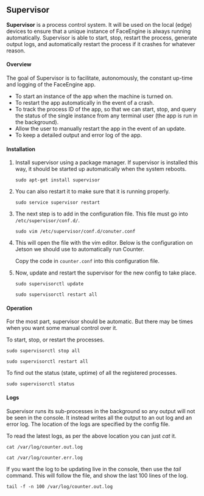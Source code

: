 ## Supervisor

**Supervisor** is a process control system. It will be used on the local (edge) devices to ensure that a unique instance of FaceEngine is always running automatically. Supervisor is able to start, stop, restart the process, generate output logs, and automatically restart the process if it crashes for whatever reason.



#### Overview

The goal of Supervisor is to facilitate, autonomously, the constant up-time and logging of the FaceEngine app.

- To start an instance of the app when the machine is turned on.
- To restart the app automatically in the event of a crash.
- To track the process ID of the app, so that we can start, stop, and query the status of the single instance from any terminal user (the app is run in the background).
- Allow the user to manually restart the app in the event of an update.
- To keep a detailed output and error log of the app.



#### Installation

1. Install supervisor using a package manager. If supervisor is installed this way, it should be started up automatically when the system reboots.

   `sudo apt-get install supervisor`

2. You can also restart it to make sure that it is running properly.

   `sudo service supervisor restart`

3. The next step is to add in the configuration file. This file must go into `/etc/supervisor/conf.d/`.

   `sudo vim /etc/supervisor/conf.d/conuter.conf`

4. This will open the file with the vim editor. Below is the configuration on Jetson we should use to automatically run Counter.

   Copy the code in `counter.conf` into this configuration file.

5. Now, update  and restart the supervisor for the new config to take place.

    `sudo supervisorctl update`

    `sudo supervisorctl restart all`



#### Operation

For the most part, supervisor should be automatic. But there may be times when you want some manual control over it.

To start, stop, or restart the processes.

`sudo supervisorctl stop all`

`sudo supervisorctl restart all`

To find out the status (state, uptime) of all the registered processes.

`sudo supervisorctl status`



#### Logs

Supervisor runs its sub-processes in the background so any output will not be seen in the console. It instead writes all the output to an out log and an error log. The location of the logs are specified by the config file.

To read the latest logs, as per the above location you can just *cat* it.

`cat /var/log/counter.out.log`

`cat /var/log/counter.err.log`

If you want the log to be updating live in the console, then use the *tail* command. This will follow the file, and show the last 100 lines of the log.

`tail -f -n 100 /var/log/counter.out.log`

